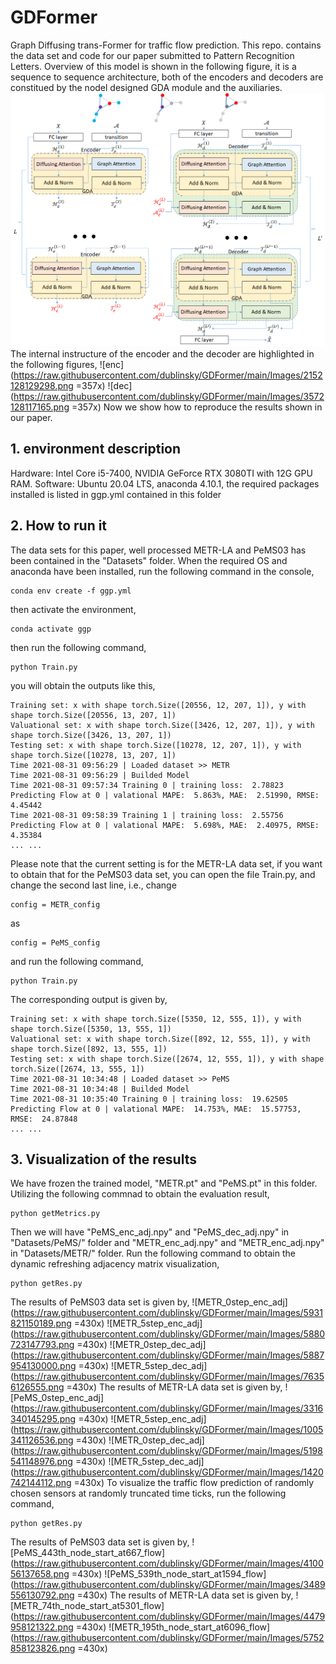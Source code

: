 # GDFormer
Graph Diffusing trans-Former for traffic flow prediction. This repo. contains the data set and code for our paper submitted to Pattern Recognition Letters. Overview of this model is shown in the following figure, it is a sequence to sequence architecture, both of the encoders and decoders are constitued by the nodel designed GDA module and the auxiliaries.
![architecture](https://raw.githubusercontent.com/dublinsky/GDFormer/main/Images/2664024110872.png)
The internal instructure of the encoder and the decoder are highlighted in the following figures,
![enc](https://raw.githubusercontent.com/dublinsky/GDFormer/main/Images/2152128129298.png =357x)
![dec](https://raw.githubusercontent.com/dublinsky/GDFormer/main/Images/3572128117165.png =357x)
Now we show how to reproduce the results shown in our paper. 
## 1. environment description
Hardware: Intel Core i5-7400, NVIDIA GeForce RTX 3080TI with 12G GPU RAM.
Software: Ubuntu 20.04 LTS, anaconda 4.10.1, the required packages installed is listed in ggp.yml contained in this folder
## 2. How to run it
The data sets for this paper, well processed METR-LA and PeMS03 has been contained in the "Datasets" folder.
When the required OS and anaconda have been installed, run the following command in the console,
```
conda env create -f ggp.yml
```
then activate the environment,
```
conda activate ggp
```
then run the following command,
```
python Train.py
```
you will obtain the outputs like this,
```
Training set: x with shape torch.Size([20556, 12, 207, 1]), y with shape torch.Size([20556, 13, 207, 1])
Valuational set: x with shape torch.Size([3426, 12, 207, 1]), y with shape torch.Size([3426, 13, 207, 1])
Testing set: x with shape torch.Size([10278, 12, 207, 1]), y with shape torch.Size([10278, 13, 207, 1])
Time 2021-08-31 09:56:29 | Loaded dataset >> METR
Time 2021-08-31 09:56:29 | Builded Model
Time 2021-08-31 09:57:34 Training 0 | training loss:  2.78823
Predicting Flow at 0 | valational MAPE:  5.863%, MAE:  2.51990, RMSE:  4.45442
Time 2021-08-31 09:58:39 Training 1 | training loss:  2.55756
Predicting Flow at 0 | valational MAPE:  5.698%, MAE:  2.40975, RMSE:  4.35384
... ...
```
Please note that the current setting is for the METR-LA data set, if you want to obtain that for the PeMS03 data set, you can open the file Train.py, and change the second last line, i.e., change 
```
config = METR_config
```
as
```
config = PeMS_config
```
and run the following command,
```
python Train.py
```
The corresponding output is given by,
```
Training set: x with shape torch.Size([5350, 12, 555, 1]), y with shape torch.Size([5350, 13, 555, 1])
Valuational set: x with shape torch.Size([892, 12, 555, 1]), y with shape torch.Size([892, 13, 555, 1])
Testing set: x with shape torch.Size([2674, 12, 555, 1]), y with shape torch.Size([2674, 13, 555, 1])
Time 2021-08-31 10:34:48 | Loaded dataset >> PeMS
Time 2021-08-31 10:34:48 | Builded Model
Time 2021-08-31 10:35:40 Training 0 | training loss:  19.62505
Predicting Flow at 0 | valational MAPE:  14.753%, MAE:  15.57753, RMSE:  24.87848
... ...
```
## 3. Visualization of the results
We have frozen the trained model, "METR.pt" and "PeMS.pt" in this folder.
Utilizing the following commnad to obtain the evaluation result,
```
python getMetrics.py
```
Then we will have "PeMS_enc_adj.npy" and "PeMS_dec_adj.npy" in "Datasets/PeMS/" folder and "METR_enc_adj.npy" and "METR_enc_adj.npy" in "Datasets/METR/" folder.
Run the following command to obtain the dynamic refreshing adjacency matrix visualization,
```
python getRes.py
```
The results of PeMS03 data set is given by,
![METR_0step_enc_adj](https://raw.githubusercontent.com/dublinsky/GDFormer/main/Images/5931821150189.png =430x)
![METR_5step_enc_adj](https://raw.githubusercontent.com/dublinsky/GDFormer/main/Images/5880723147793.png =430x)
![METR_0step_dec_adj](https://raw.githubusercontent.com/dublinsky/GDFormer/main/Images/5887954130000.png =430x)
![METR_5step_dec_adj](https://raw.githubusercontent.com/dublinsky/GDFormer/main/Images/76356126555.png =430x)
The results of METR-LA data set is given by,
![PeMS_0step_enc_adj](https://raw.githubusercontent.com/dublinsky/GDFormer/main/Images/3316340145295.png =430x)
![METR_5step_enc_adj](https://raw.githubusercontent.com/dublinsky/GDFormer/main/Images/1005341126536.png =430x)
![METR_0step_dec_adj](https://raw.githubusercontent.com/dublinsky/GDFormer/main/Images/5198541148976.png =430x)
![METR_5step_dec_adj](https://raw.githubusercontent.com/dublinsky/GDFormer/main/Images/1420742144112.png =430x)
To visualize the traffic flow prediction of randomly chosen sensors at randomly truncated time ticks, run the following command,
```
python getRes.py
```
The results of PeMS03 data set is given by,
![PeMS_443th_node_start_at667_flow](https://raw.githubusercontent.com/dublinsky/GDFormer/main/Images/410056137658.png =430x)
![PeMS_539th_node_start_at1594_flow](https://raw.githubusercontent.com/dublinsky/GDFormer/main/Images/3489556130792.png =430x)
The results of METR-LA data set is given by,
![METR_74th_node_start_at5301_flow](https://raw.githubusercontent.com/dublinsky/GDFormer/main/Images/4479958121322.png =430x)
![METR_195th_node_start_at6096_flow](https://raw.githubusercontent.com/dublinsky/GDFormer/main/Images/5752858123826.png =430x)
